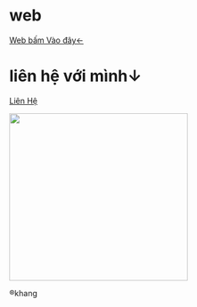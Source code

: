 # web 
<a href="https://blogcanhan-netwo.blogspot.com/?m=1">Web bấm Vào đây←</a>
<div>


  # liên hệ với mình↓
<a 
href="mailto:khangnguyen19200@gmail.com">Liên Hệ</a>
</div>
</div>

<img border="0" data-original-height="509" data-original-width="542" height="301" src="https://blogger.googleusercontent.com/img/b/R29vZ2xl/AVvXsEiyRH1X0yqJf04CO_M07OCR0T74mgija5ztwToHUcSaUbuE1ikEcMhFrbLO1qtN5V2xhyphenhyphenL5te6qctGXQA8MRpEJRqBi9Mhc6xPpOvLYHHV2dHpI4KRfGQYajs5XHbiPqBzxjZCL36eolPaNgmPWo0JJk5nxQOTwmjCo0nUf_DL27729JhuZ-sm3iJAtoYNv/s320/D%E1%BB%B1%20%C3%A1n%20m%E1%BB%9Bi%20%5B08F4DFB%5D.png" width="320" /></a></div><br /><p></p>


®khang

